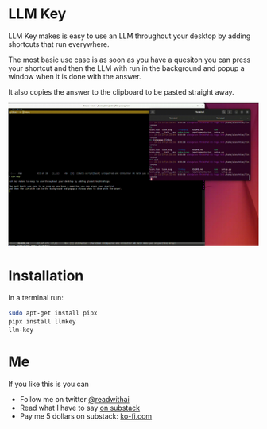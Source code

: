 # LLM Key

LLM Key makes is easy to use an LLM throughout your desktop by adding shortcuts that run everywhere.

The most basic use case is as soon as you have a quesiton you can press your shortcut
and then the LLM with run in the background and popup a window when it is done with the answer.

It also copies the answer to the clipboard to be pasted straight away.

![How to use LLM Key](./demo.gif)

# Installation

In a terminal run:

```bash
sudo apt-get install pipx
pipx install llmkey
llm-key
```


# Me

If you like this is you can

* Follow me on twitter <a href="https://x.com/readwithai">@readwithai</a></li>
* Read what I have to say <a href="https://readwithai.substack.com">on substack</a></li>
* Pay me 5 dollars on substack: <a href="https://ko-fi.com/readwithai">ko-fi.com</a></li>
